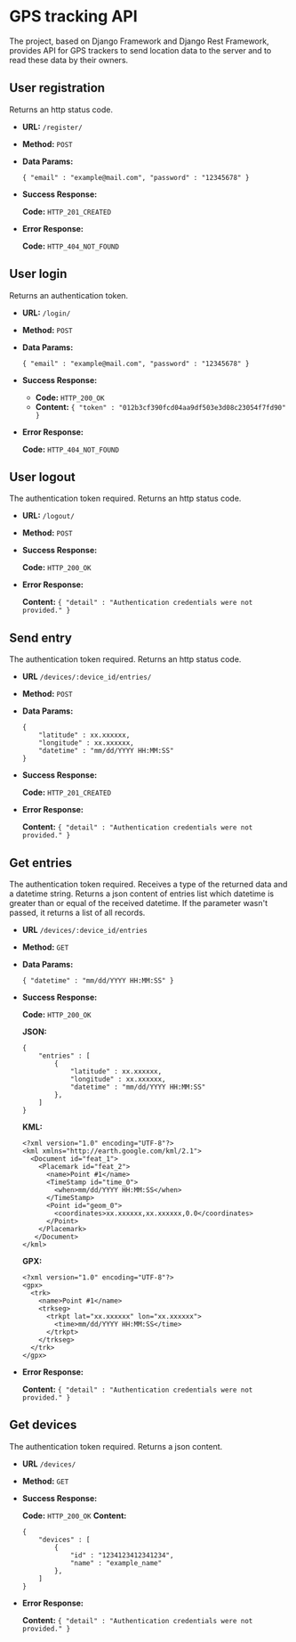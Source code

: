 # GPS tracking API

The project, based on Django Framework and Django Rest Framework, provides API for GPS trackers to send location data to the server and to read these data by their owners.

**User registration**
----
  Returns an http status code.

* **URL:** `/register/`

* **Method:** `POST`
  
* **Data Params:**

  `{ "email" : "example@mail.com", "password" : "12345678" }`

* **Success Response:**

  **Code:** `HTTP_201_CREATED`
 
* **Error Response:**

  **Code:** `HTTP_404_NOT_FOUND`

**User login**
----
  Returns an authentication token.

* **URL:** `/login/`

* **Method:** `POST`
  
* **Data Params:**

  `{ "email" : "example@mail.com", "password" : "12345678" }`

* **Success Response:**

  * **Code:** `HTTP_200_OK`<br />
  * **Content:** `{ "token" : "012b3cf390fcd04aa9df503e3d08c23054f7fd90" }`
 
* **Error Response:**

  **Code:** `HTTP_404_NOT_FOUND`

**User logout**
----
  The authentication token required. Returns an http status code.

* **URL:** `/logout/`

* **Method:** `POST`
  
* **Success Response:**

  **Code:** `HTTP_200_OK`
 
* **Error Response:**

  **Content:** `{ "detail" : "Authentication credentials were not provided." }`

**Send entry**
----
  The authentication token required. Returns an http status code.

* **URL** `/devices/:device_id/entries/`

* **Method:** `POST`
  
* **Data Params:**

  ```
  { 
      "latitude" : xx.xxxxxx, 
      "longitude" : xx.xxxxxx, 
      "datetime" : "mm/dd/YYYY HH:MM:SS" 
  }
  ```

* **Success Response:**

  **Code:** `HTTP_201_CREATED`
 
* **Error Response:**

  **Content:** `{ "detail" : "Authentication credentials were not provided." }`
  
**Get entries**
----
  The authentication token required. Receives a type of the returned data and a datetime string. Returns a json content of entries list which datetime is greater than or equal of the received datetime. If the parameter wasn't passed, it returns a list of all records.

* **URL** `/devices/:device_id/entries`

* **Method:** `GET`

* **Data Params:**

  `{ "datetime" : "mm/dd/YYYY HH:MM:SS" }`

* **Success Response:**

  **Code:** `HTTP_200_OK`
  
  **JSON:**
  
  ```
  { 
      "entries" : [ 
          { 
              "latitude" : xx.xxxxxx, 
              "longitude" : xx.xxxxxx, 
              "datetime" : "mm/dd/YYYY HH:MM:SS" 
          }, 
      ]
  }
  ```
  
  **KML:**
  
  ```
  <?xml version="1.0" encoding="UTF-8"?>
  <kml xmlns="http://earth.google.com/kml/2.1">
    <Document id="feat_1">
      <Placemark id="feat_2">
        <name>Point #1</name>
        <TimeStamp id="time_0">
          <when>mm/dd/YYYY HH:MM:SS</when>
        </TimeStamp>
        <Point id="geom_0">
          <coordinates>xx.xxxxxx,xx.xxxxxx,0.0</coordinates>
        </Point>
      </Placemark>
     </Document>
  </kml>
  ```
  
  **GPX:**
  
  ```
  <?xml version="1.0" encoding="UTF-8"?>
  <gpx>
    <trk>
      <name>Point #1</name>
      <trkseg>
        <trkpt lat="xx.xxxxxx" lon="xx.xxxxxx">
          <time>mm/dd/YYYY HH:MM:SS</time>
        </trkpt>
      </trkseg>
    </trk>
  </gpx>
  ```
  
 
* **Error Response:**

  **Content:** `{ "detail" : "Authentication credentials were not provided." }`
  
**Get devices**
----
  The authentication token required. Returns a json content.

* **URL** `/devices/`

* **Method:** `GET`

* **Success Response:**

  **Code:** `HTTP_200_OK`
  **Content:** 
  
  ```
  { 
      "devices" : [ 
          { 
              "id" : "1234123412341234", 
              "name" : "example_name"
          }, 
      ]
  }
  ```
 
* **Error Response:**

  **Content:** `{ "detail" : "Authentication credentials were not provided." }`
